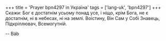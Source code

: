 +++
title = 'Prayer bpn4297 in Україна'
tags = ['lang-uk', 'bpn4297']
+++
Скажи: Бог є достатнім усьому понад усе, і ніщо, крім Бога, не є достатнім, ні в небесах, ні на землі. Воістину, Він Сам у Собі Знавець, Підкріплювач, Всемогутній.

-- Báb
